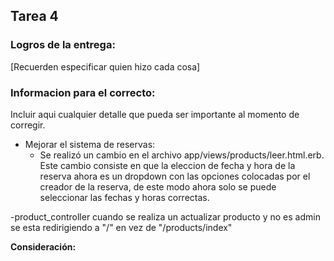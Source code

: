 ## Tarea 4

### Logros de la entrega:
[Recuerden especificar quien hizo cada cosa]

### Informacion para el correcto:
Incluir aqui cualquier detalle que pueda ser importante al momento de corregir.

* Mejorar el sistema de reservas:
    + Se realizó un cambio en el archivo app/views/products/leer.html.erb. Este cambio consiste en que la eleccion de fecha y hora de la reserva ahora es un dropdown con las opciones colocadas por el creador de la reserva, de este modo ahora solo se puede seleccionar las fechas y horas correctas.

-product_controller cuando se realiza un actualizar producto y no es admin se esta redirigiendo a "/" en vez de "/products/index"

**Consideración:**

